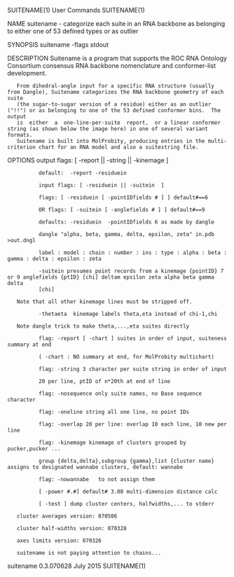 SUITENAME(1)                                                       User Commands                                                      SUITENAME(1)

NAME
       suitename - categorize each suite in an RNA backbone as belonging to either one of 53 defined types or as outlier

SYNOPSIS
       suitename -flags <stdin >stdout

DESCRIPTION
       Suitename is a program that supports the ROC RNA Ontology Consortium consensus RNA backbone nomenclature and conformer-list development.

       From dihedral-angle input for a specific RNA structure (usually from Dangle), Suitename categorizes the RNA backbone geometry of each suite
       (the sugar-to-sugar version of a residue) either as an outlier ("!!") or as belonging to one of the 53 defined conformer bins.  The  output
       is  either  a  one-line-per-suite  report,  or a linear conformer string (as shown below the image here) in one of several variant formats.
       Suitename is built into MolProbity, producing entries in the multi-criterion chart for an RNA model and also a suitestring file.

OPTIONS
              output flags: [ -report || -string || -kinemage ]

              default:  -report -residuein

              input flags: [ -residuein || -suitein  ]

              flags: [ -residuein [ -pointIDfields # ] ] default#==6

              OR flags: [ -suitein [ -anglefields # ] ] default#==9

              defaults: -residuein  -pointIDfields 6 as made by dangle

              dangle "alpha, beta, gamma, delta, epsilon, zeta" in.pdb >out.dngl

              label : model : chain : number : ins : type : alpha : beta : gamma : delta : epsilon : zeta

              -suitein presumes point records from a kinemage {pointID} 7 or 9 anglefields {ptID} [chi] deltam epsilon zeta alpha beta gamma delta
              [chi]

       Note that all other kinemage lines must be stripped off.

              -thetaeta  kinemage labels theta,eta instead of chi-1,chi

       Note dangle trick to make theta,...,eta suites directly

              flag: -report [ -chart ] suites in order of input, suiteness summary at end

              ( -chart : NO summary at end, for MolProbity multichart)

              flag: -string 3 character per suite string in order of input

              20 per line, ptID of n*20th at end of line

              flag: -nosequence only suite names, no Base sequence character

              flag: -oneline string all one line, no point IDs

              flag: -overlap 20 per line: overlap 10 each line, 10 new per line

              flag: -kinemage kinemage of clusters grouped by pucker,pucker ...

              group {delta,delta},subgroup {gamma},list {cluster name} assigns to designated wannabe clusters, default: wannabe

              flag: -nowannabe   to not assign them

              [ -power #.#] default# 3.00 multi-dimension distance calc

              [ -test ] dump cluster centers, halfwidths,... to stderr

       cluster averages version: 070506

       cluster half-widths version: 070328

       axes limits version: 070326

       suitename is not paying attention to chains...

suitename 0.3.070628                                                 July 2015                                                        SUITENAME(1)
